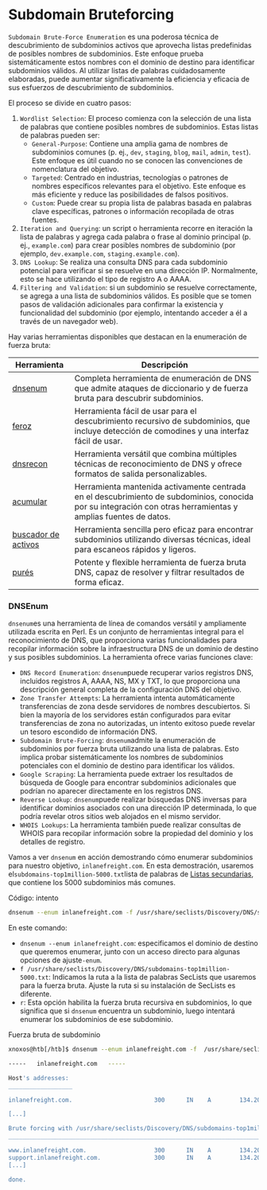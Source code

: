 # Subdomain Bruteforcing

`Subdomain Brute-Force Enumeration` es una poderosa técnica de descubrimiento de subdominios activos que aprovecha listas predefinidas de posibles nombres de subdominios. Este enfoque prueba sistemáticamente estos nombres con el dominio de destino para identificar subdominios válidos. Al utilizar listas de palabras cuidadosamente elaboradas, puede aumentar significativamente la eficiencia y eficacia de sus esfuerzos de descubrimiento de subdominios.

El proceso se divide en cuatro pasos:

1. `Wordlist Selection`: El proceso comienza con la selección de una lista de palabras que contiene posibles nombres de subdominios. Estas listas de palabras pueden ser:
    - `General-Purpose`: Contiene una amplia gama de nombres de subdominios comunes (p. ej., `dev`, `staging`, `blog`, `mail`, `admin`, `test`). Este enfoque es útil cuando no se conocen las convenciones de nomenclatura del objetivo.
    - `Targeted`: Centrado en industrias, tecnologías o patrones de nombres específicos relevantes para el objetivo. Este enfoque es más eficiente y reduce las posibilidades de falsos positivos.
    - `Custom`: Puede crear su propia lista de palabras basada en palabras clave específicas, patrones o información recopilada de otras fuentes.
2. `Iteration and Querying`: un script o herramienta recorre en iteración la lista de palabras y agrega cada palabra o frase al dominio principal (p. ej., `example.com`) para crear posibles nombres de subdominio (por ejemplo, `dev.example.com`, `staging.example.com`).
3. `DNS Lookup`: Se realiza una consulta DNS para cada subdominio potencial para verificar si se resuelve en una dirección IP. Normalmente, esto se hace utilizando el tipo de registro A o AAAA.
4. `Filtering and Validation`: si un subdominio se resuelve correctamente, se agrega a una lista de subdominios válidos. Es posible que se tomen pasos de validación adicionales para confirmar la existencia y funcionalidad del subdominio (por ejemplo, intentando acceder a él a través de un navegador web).

Hay varias herramientas disponibles que destacan en la enumeración de fuerza bruta:

| **Herramienta** | **Descripción** |
| --- | --- |
| [dnsenum](https://github.com/fwaeytens/dnsenum) | Completa herramienta de enumeración de DNS que admite ataques de diccionario y de fuerza bruta para descubrir subdominios. |
| [feroz](https://github.com/mschwager/fierce) | Herramienta fácil de usar para el descubrimiento recursivo de subdominios, que incluye detección de comodines y una interfaz fácil de usar. |
| [dnsrecon](https://github.com/darkoperator/dnsrecon) | Herramienta versátil que combina múltiples técnicas de reconocimiento de DNS y ofrece formatos de salida personalizables. |
| [acumular](https://github.com/owasp-amass/amass) | Herramienta mantenida activamente centrada en el descubrimiento de subdominios, conocida por su integración con otras herramientas y amplias fuentes de datos. |
| [buscador de activos](https://github.com/tomnomnom/assetfinder) | Herramienta sencilla pero eficaz para encontrar subdominios utilizando diversas técnicas, ideal para escaneos rápidos y ligeros. |
| [purés](https://github.com/d3mondev/puredns) | Potente y flexible herramienta de fuerza bruta DNS, capaz de resolver y filtrar resultados de forma eficaz. |

### **DNSEnum**

`dnsenum`es una herramienta de línea de comandos versátil y ampliamente utilizada escrita en Perl. Es un conjunto de herramientas integral para el reconocimiento de DNS, que proporciona varias funcionalidades para recopilar información sobre la infraestructura DNS de un dominio de destino y sus posibles subdominios. La herramienta ofrece varias funciones clave:

- `DNS Record Enumeration`: `dnsenum`puede recuperar varios registros DNS, incluidos registros A, AAAA, NS, MX y TXT, lo que proporciona una descripción general completa de la configuración DNS del objetivo.
- `Zone Transfer Attempts`: La herramienta intenta automáticamente transferencias de zona desde servidores de nombres descubiertos. Si bien la mayoría de los servidores están configurados para evitar transferencias de zona no autorizadas, un intento exitoso puede revelar un tesoro escondido de información DNS.
- `Subdomain Brute-Forcing`: `dnsenum`admite la enumeración de subdominios por fuerza bruta utilizando una lista de palabras. Esto implica probar sistemáticamente los nombres de subdominios potenciales con el dominio de destino para identificar los válidos.
- `Google Scraping`: La herramienta puede extraer los resultados de búsqueda de Google para encontrar subdominios adicionales que podrían no aparecer directamente en los registros DNS.
- `Reverse Lookup`: `dnsenum`puede realizar búsquedas DNS inversas para identificar dominios asociados con una dirección IP determinada, lo que podría revelar otros sitios web alojados en el mismo servidor.
- `WHOIS Lookups`: La herramienta también puede realizar consultas de WHOIS para recopilar información sobre la propiedad del dominio y los detalles de registro.

Vamos a ver `dnsenum` en acción demostrando cómo enumerar subdominios para nuestro objetivo, `inlanefreight.com`. En esta demostración, usaremos el`subdomains-top1million-5000.txt`lista de palabras de [Listas secundarias](https://github.com/danielmiessler/SecLists), que contiene los 5000 subdominios más comunes.

Código: intento

```bash
dnsenum --enum inlanefreight.com -f /usr/share/seclists/Discovery/DNS/subdomains-top1million-110000.txt -r
```

En este comando:

- `dnsenum --enum inlanefreight.com`: especificamos el dominio de destino que queremos enumerar, junto con un acceso directo para algunas opciones de ajuste`-enum`.
- `f /usr/share/seclists/Discovery/DNS/subdomains-top1million-5000.txt`: Indicamos la ruta a la lista de palabras SecLists que usaremos para la fuerza bruta. Ajuste la ruta si su instalación de SecLists es diferente.
- `r`: Esta opción habilita la fuerza bruta recursiva en subdominios, lo que significa que si `dnsenum` encuentra un subdominio, luego intentará enumerar los subdominios de ese subdominio.

Fuerza bruta de subdominio

```bash
xnoxos@htb[/htb]$ dnsenum --enum inlanefreight.com -f  /usr/share/seclists/Discovery/DNS/subdomains-top1million-20000.txt dnsenum VERSION:1.2.6

-----   inlanefreight.com   -----

Host's addresses:
__________________

inlanefreight.com.                       300      IN    A        134.209.24.248

[...]

Brute forcing with /usr/share/seclists/Discovery/DNS/subdomains-top1million-20000.txt:
_______________________________________________________________________________________

www.inlanefreight.com.                   300      IN    A        134.209.24.248
support.inlanefreight.com.               300      IN    A        134.209.24.248
[...]

done.
```